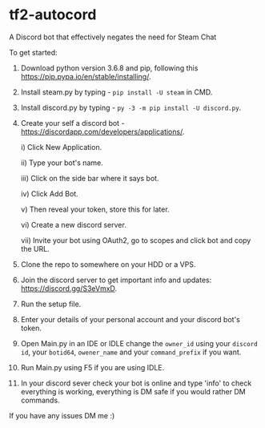 # tf2-autocord
A Discord bot that effectively negates the need for Steam Chat

To get started:

1. Download python version 3.6.8 and pip, following this https://pip.pypa.io/en/stable/installing/.
3. Install steam.py by typing - `pip install -U steam` in CMD.
4. Install discord.py by typing - `py -3 -m pip install -U discord.py`.
5. Create your self a discord bot - https://discordapp.com/developers/applications/.
    
    i) Click New Application.
    
    ii) Type your bot's name.
    
    iii) Click on the side bar where it says bot.
    
    iv) Click Add Bot.
    
    v) Then reveal your token, store this for later.
    
    vi) Create a new discord server.
    
    vii) Invite your bot using OAuth2, go to scopes and click bot and copy the URL.
    
6. Clone the repo to somewhere on your HDD or a VPS.
7. Join the discord server to get important info and updates: https://discord.gg/S3eVmxD.
8. Run the setup file.
9. Enter your details of your personal account and your discord bot's token.
10. Open Main.py in an IDE or IDLE change the `owner_id` using your `discord id`, your `botid64`, `owener_name` and your `command_prefix` if you want.
11. Run Main.py using F5 if you are using IDLE.
12. In your discord sever check your bot is online and type 'info' to check everything is working, everything is DM safe if you would rather DM commands.

If you have any issues DM me :)
